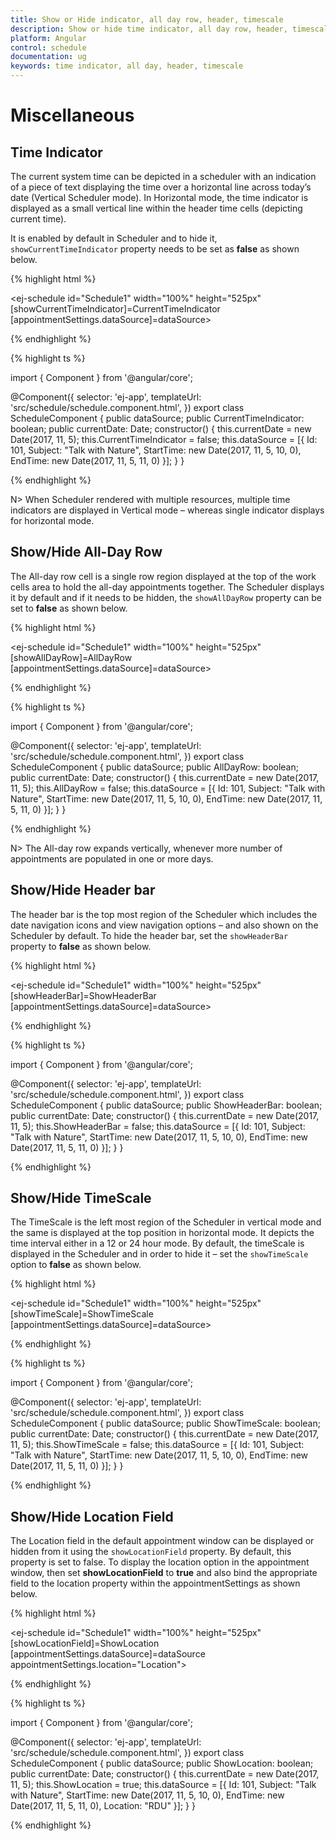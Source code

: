 ```yaml
---
title: Show or Hide indicator, all day row, header, timescale
description: Show or hide time indicator, all day row, header, timescale
platform: Angular
control: schedule
documentation: ug
keywords: time indicator, all day, header, timescale
---
```

# Miscellaneous

## Time Indicator

The current system time can be depicted in a scheduler with an indication of a piece of text displaying the time over a horizontal line across today’s date (Vertical Scheduler mode). In Horizontal mode, the time indicator is displayed as a small vertical line within the header time cells (depicting current time).

It is enabled by default in Scheduler and to hide it, `showCurrentTimeIndicator` property needs to be set as **false** as shown below.

{% highlight html %}

<ej-schedule id="Schedule1" width="100%" height="525px" [showCurrentTimeIndicator]=CurrentTimeIndicator [appointmentSettings.dataSource]=dataSource>
</ej-schedule>

{% endhighlight %}

{% highlight ts %}

import { Component } from '@angular/core';

@Component({
    selector: 'ej-app',
    templateUrl: 'src/schedule/schedule.component.html',
})
export class ScheduleComponent {
    public dataSource;
    public CurrentTimeIndicator: boolean;
    public currentDate: Date;
    constructor() {
        this.currentDate = new Date(2017, 11, 5);
        this.CurrentTimeIndicator = false;
        this.dataSource = [{
            Id: 101,
            Subject: "Talk with Nature",
            StartTime: new Date(2017, 11, 5, 10, 0),
            EndTime: new Date(2017, 11, 5, 11, 0)
        }];
    }
}

{% endhighlight %}

N> When Scheduler rendered with multiple resources, multiple time indicators are displayed in Vertical mode – whereas single indicator displays for horizontal mode.

## Show/Hide All-Day Row

The All-day row cell is a single row region displayed at the top of the work cells area to hold the all-day appointments together. The Scheduler displays it by default and if it needs to be hidden, the `showAllDayRow` property can be set to **false** as shown below.

{% highlight html %}

<ej-schedule id="Schedule1" width="100%" height="525px" [showAllDayRow]=AllDayRow [appointmentSettings.dataSource]=dataSource>
</ej-schedule>

{% endhighlight %}

{% highlight ts %}

import { Component } from '@angular/core';

@Component({
    selector: 'ej-app',
    templateUrl: 'src/schedule/schedule.component.html',
})
export class ScheduleComponent {
    public dataSource;
    public AllDayRow: boolean;
    public currentDate: Date;
    constructor() {
        this.currentDate = new Date(2017, 11, 5);
        this.AllDayRow = false;
        this.dataSource = [{
            Id: 101,
            Subject: "Talk with Nature",
            StartTime: new Date(2017, 11, 5, 10, 0),
            EndTime: new Date(2017, 11, 5, 11, 0)
        }];
    }
}

{% endhighlight %}

N> The All-day row expands vertically, whenever more number of appointments are populated in one or more days.

## Show/Hide Header bar

The header bar is the top most region of the Scheduler which includes the date navigation icons and view navigation options – and also shown on the Scheduler by default. To hide the header bar, set the `showHeaderBar` property to **false** as shown below.

{% highlight html %}

<ej-schedule id="Schedule1" width="100%" height="525px" [showHeaderBar]=ShowHeaderBar [appointmentSettings.dataSource]=dataSource>
</ej-schedule>

{% endhighlight %}

{% highlight ts %}

import { Component } from '@angular/core';

@Component({
    selector: 'ej-app',
    templateUrl: 'src/schedule/schedule.component.html',
})
export class ScheduleComponent {
    public dataSource;
    public ShowHeaderBar: boolean;
    public currentDate: Date;
    constructor() {
        this.currentDate = new Date(2017, 11, 5);
        this.ShowHeaderBar = false;
        this.dataSource = [{
            Id: 101,
            Subject: "Talk with Nature",
            StartTime: new Date(2017, 11, 5, 10, 0),
            EndTime: new Date(2017, 11, 5, 11, 0)
        }];
    }
}

{% endhighlight %}

## Show/Hide TimeScale

The TimeScale is the left most region of the Scheduler in vertical mode and the same is displayed at the top position in horizontal mode. It depicts the time interval either in a 12 or 24 hour mode. By default, the timeScale is displayed in the Scheduler and in order to hide it – set the `showTimeScale` option to **false** as shown below.

{% highlight html %}

<ej-schedule id="Schedule1" width="100%" height="525px" [showTimeScale]=ShowTimeScale [appointmentSettings.dataSource]=dataSource>
</ej-schedule>

{% endhighlight %}

{% highlight ts %}

import { Component } from '@angular/core';

@Component({
    selector: 'ej-app',
    templateUrl: 'src/schedule/schedule.component.html',
})
export class ScheduleComponent {
    public dataSource;
    public ShowTimeScale: boolean;
    public currentDate: Date;
    constructor() {
        this.currentDate = new Date(2017, 11, 5);
        this.ShowTimeScale = false;
        this.dataSource = [{
            Id: 101,
            Subject: "Talk with Nature",
            StartTime: new Date(2017, 11, 5, 10, 0),
            EndTime: new Date(2017, 11, 5, 11, 0)
        }];
    }
}

{% endhighlight %}

## Show/Hide Location Field

The Location field in the default appointment window can be displayed or hidden from it using the `showLocationField` property. By default, this property is set to false. To display the location option in the appointment window, then set **showLocationField** to **true** and also bind the appropriate field to the location property within the appointmentSettings as shown below.

{% highlight html %}

<ej-schedule id="Schedule1" width="100%" height="525px" [showLocationField]=ShowLocation [appointmentSettings.dataSource]=dataSource appointmentSettings.location="Location">
</ej-schedule>

{% endhighlight %}

{% highlight ts %}

import { Component } from '@angular/core';

@Component({
    selector: 'ej-app',
    templateUrl: 'src/schedule/schedule.component.html',
})
export class ScheduleComponent {
    public dataSource;
    public ShowLocation: boolean;
    public currentDate: Date;
    constructor() {
        this.currentDate = new Date(2017, 11, 5);
        this.ShowLocation = true;
        this.dataSource = [{
            Id: 101,
            Subject: "Talk with Nature",
            StartTime: new Date(2017, 11, 5, 10, 0),
            EndTime: new Date(2017, 11, 5, 11, 0),
            Location: "RDU"
        }];
    }
}

{% endhighlight %}
